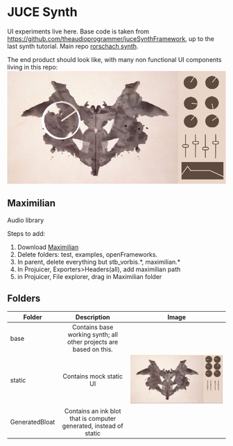 # JUCE Synth

UI experiments live here. Base code is taken from https://github.com/theaudioprogrammer/juceSynthFramework, up to the last synth tutorial.
Main repo [rorschach synth](https://github.com/sjudkis/rorschach).

The end product should look like, with many non functional UI components living in this repo:
![Rorsharch Synth](https://github.com/andrewl33/capstone/blob/master/imgs/goal.png?raw=true)

## Maximilian

Audio library

Steps to add:
1. Download [Maximilian](https://github.com/micknoise/Maximilian)
2. Delete folders: test, examples, openFrameworks.
3. In parent, delete everything but stb_vorbis.\*, maximilian.\*
4. In Projuicer, Exporters>Headers(all), add maximilian path
5. in Projuicer, File explorer, drag in Maximilian folder

## Folders

| Folder     | Description           | Image |
| ---|:--:|---|
|base| Contains base working synth; all other projects are based on this.|
|static| Contains mock static UI |![Week 4 update](https://github.com/andrewl33/capstone/blob/master/imgs/week4lookandfeel.PNG?raw=true)|
|GeneratedBloat|Contains an ink blot that is computer generated, instead of static||